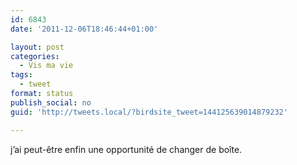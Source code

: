 ```yaml
---
id: 6843
date: '2011-12-06T18:46:44+01:00'

layout: post
categories:
  - Vis ma vie
tags:
  - tweet
format: status
publish_social: no
guid: 'http://tweets.local/?birdsite_tweet=144125639014879232'

---
```


j’ai peut-être enfin une opportunité de changer de boîte.